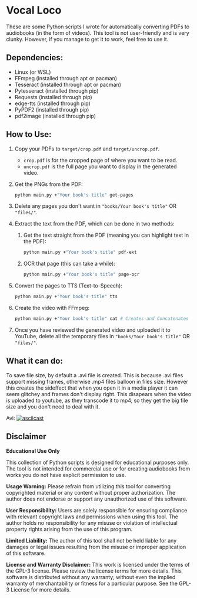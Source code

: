 
# Vocal Loco

These are some Python scripts I wrote for automatically converting PDFs to audiobooks (in the form of videos). This tool is not user-friendly and is very clunky. However, if you manage to get it to work, feel free to use it.

## Dependencies:
- Linux (or WSL)
- FFmpeg (installed through apt or pacman)
- Tesseract (installed through apt or pacman)
- Pytesseract (installed through pip)
- Requests (installed through pip)
- edge-tts (installed through pip)
- PyPDF2 (installed through pip)
- pdf2image (installed through pip)

## How to Use:

1. Copy your PDFs to `target/crop.pdf` and `target/uncrop.pdf`.
   - `crop.pdf` is for the cropped page of where you want to be read.
   - `uncrop.pdf` is the full page you want to display in the generated video.

2. Get the PNGs from the PDF:
   ```bash
   python main.py +"Your book's title" get-pages
   ```

3. Delete any pages you don't want in `"books/Your book's title"` OR `"files/"`.

4. Extract the text from the PDF, which can be done in two methods:
   1. Get the text straight from the PDF (meaning you can highlight text in the PDF):
      ```bash
      python main.py +"Your book's title" pdf-ext 
      ```
   2. OCR that page (this can take a while):
      ```bash
      python main.py +"Your book's title" page-ocr
      ```

5. Convert the pages to TTS (Text-to-Speech):
   ```bash
   python main.py +"Your book's title" tts
   ```

6. Create the video with FFmpeg:
   ```bash
   python main.py +"Your book's title" cat # Creates and Concatenates the videos
   ```

7. Once you have reviewed the generated video and uploaded it to YouTube, delete all the temporary files in `"books/Your book's title"` OR `"files/"`.


## What it can do:

To save file size, by default a .avi file is created. This is because .avi files support missing frames, otherwise .mp4 files balloon in files size. However this creates the sideffect that when you open it in a media player it can seem glitchey and frames don't display right. This disapears when the video is uploaded to youtube, as they transcode it to mp4, so they get the big file size and you don't need to deal with it. 

Avi:
[![asciicast](https://asciinema.org/a/113463.png)](https://asciinema.org/a/113463)








## Disclaimer

**Educational Use Only**

This collection of Python scripts is designed for educational purposes only. The tool is not intended for commercial use or for creating audiobooks from works you do not have explicit permission to use.

**Usage Warning:** Please refrain from utilizing this tool for converting copyrighted material or any content without proper authorization. The author does not endorse or support any unauthorized use of this software.

**User Responsibility:** Users are solely responsible for ensuring compliance with relevant copyright laws and permissions when using this tool. The author holds no responsibility for any misuse or violation of intellectual property rights arising from the use of this program.

**Limited Liability:** The author of this tool shall not be held liable for any damages or legal issues resulting from the misuse or improper application of this software.

**License and Warranty Disclaimer:** This work is licensed under the terms of the GPL-3 license. Please review the license terms for more details. This software is distributed without any warranty; without even the implied warranty of merchantability or fitness for a particular purpose. See the GPL-3 License for more details.

